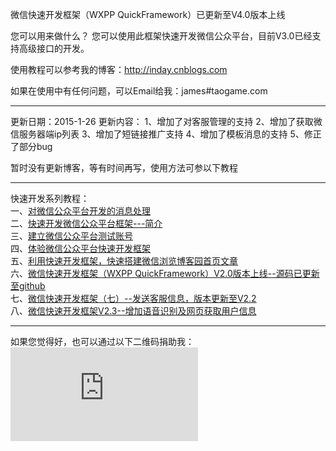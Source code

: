 微信快速开发框架（WXPP QuickFramework）已更新至V4.0版本上线

您可以用来做什么？
您可以使用此框架快速开发微信公众平台，目前V3.0已经支持高级接口的开发。

使用教程可以参考我的博客：http://inday.cnblogs.com

如果在使用中有任何问题，可以Email给我：james#taogame.com

---------------------------------------------------------------------------
更新日期：2015-1-26
更新内容：
1、增加了对客服管理的支持
2、增加了获取微信服务器端ip列表
3、增加了短链接推广支持
4、增加了模板消息的支持
5、修正了部分bug

暂时没有更新博客，等有时间再写，使用方法可参以下教程

---------------------------------------------------------------------------

快速开发系列教程：<br />
一、[对微信公众平台开发的消息处理](http://www.cnblogs.com/inday/p/weixin-dev-msg-Question.html)<br />
二、[快速开发微信公众平台框架---简介](http://www.cnblogs.com/inday/p/weixin-public-platform.html)<br />
三、[建立微信公众平台测试账号](http://www.cnblogs.com/inday/p/weixin-public-platform-test-account.html)<br />
四、[体验微信公众平台快速开发框架](http://www.cnblogs.com/inday/p/wx-publicform-quick-framework-webdemo.html)<br />
五、[利用快速开发框架，快速搭建微信浏览博客园首页文章](http://www.cnblogs.com/inday/p/weixin-publicf-platform-cnblogs.html)<br />
六、[微信快速开发框架（WXPP QuickFramework）V2.0版本上线--源码已更新至github](http://www.cnblogs.com/inday/p/wxpp-quick-framework-v-2.html)<br />
七、[微信快速开发框架（七）--发送客服信息，版本更新至V2.2](http://www.cnblogs.com/inday/p/weixin-public-platform-quick-framework-v-2-2.html)<br />
八、[微信快速开发框架V2.3--增加语音识别及网页获取用户信息](http://www.cnblogs.com/inday/p/wechat-public-platform-v2-3.html)

----------------------------------------------------------------------------
如果您觉得好，也可以通过以下二维码捐助我：
![image](https://mobilecodec.alipay.com/show.htm?code=apkk7iarj6b5z7ik7f&picSize=L)

